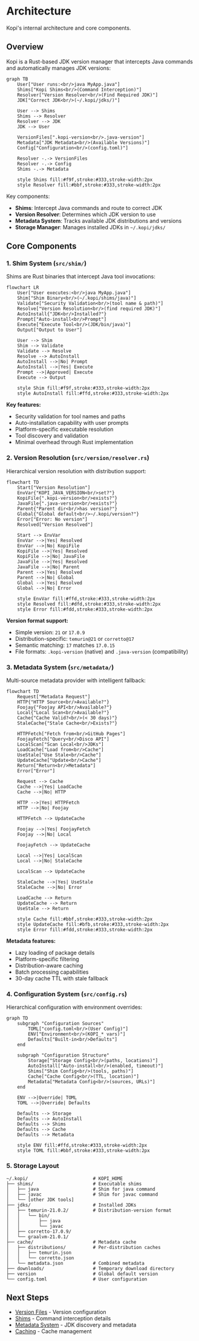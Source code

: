 # Architecture

Kopi's internal architecture and core components.

## Overview

Kopi is a Rust-based JDK version manager that intercepts Java commands and automatically manages JDK versions:

```mermaid
graph TB
    User["User runs:<br/>java MyApp.java"]
    Shims["Kopi Shims<br/>(Command Interception)"]
    Resolver["Version Resolver<br/>(Find Required JDK)"]
    JDK["Correct JDK<br/>(~/.kopi/jdks/)"]

    User --> Shims
    Shims --> Resolver
    Resolver --> JDK
    JDK --> User

    VersionFiles[".kopi-version<br/>.java-version"]
    Metadata["JDK Metadata<br/>(Available Versions)"]
    Config["Configuration<br/>(config.toml)"]

    Resolver -.-> VersionFiles
    Resolver -.-> Config
    Shims -.-> Metadata

    style Shims fill:#f9f,stroke:#333,stroke-width:2px
    style Resolver fill:#bbf,stroke:#333,stroke-width:2px
```

Key components:

- **Shims**: Intercept Java commands and route to correct JDK
- **Version Resolver**: Determines which JDK version to use
- **Metadata System**: Tracks available JDK distributions and versions
- **Storage Manager**: Manages installed JDKs in `~/.kopi/jdks/`

## Core Components

### 1. Shim System (`src/shim/`)

Shims are Rust binaries that intercept Java tool invocations:

```mermaid
flowchart LR
    User["User executes:<br/>java MyApp.java"]
    Shim["Shim Binary<br/>(~/.kopi/shims/java)"]
    Validate["Security Validation<br/>(tool name & path)"]
    Resolve["Version Resolution<br/>(find required JDK)"]
    AutoInstall{"JDK<br/>Installed?"}
    Prompt["Auto-install<br/>Prompt"]
    Execute["Execute Tool<br/>(JDK/bin/java)"]
    Output["Output to User"]

    User --> Shim
    Shim --> Validate
    Validate --> Resolve
    Resolve --> AutoInstall
    AutoInstall -->|No| Prompt
    AutoInstall -->|Yes| Execute
    Prompt -->|Approved| Execute
    Execute --> Output

    style Shim fill:#f9f,stroke:#333,stroke-width:2px
    style AutoInstall fill:#ffd,stroke:#333,stroke-width:2px
```

**Key features:**

- Security validation for tool names and paths
- Auto-installation capability with user prompts
- Platform-specific executable resolution
- Tool discovery and validation
- Minimal overhead through Rust implementation

### 2. Version Resolution (`src/version/resolver.rs`)

Hierarchical version resolution with distribution support:

```mermaid
flowchart TD
    Start["Version Resolution"]
    EnvVar{"KOPI_JAVA_VERSION<br/>set?"}
    KopiFile{".kopi-version<br/>exists?"}
    JavaFile{".java-version<br/>exists?"}
    Parent{"Parent dir<br/>has version?"}
    Global{"Global default<br/>~/.kopi/version?"}
    Error["Error: No version"]
    Resolved["Version Resolved"]

    Start --> EnvVar
    EnvVar -->|Yes| Resolved
    EnvVar -->|No| KopiFile
    KopiFile -->|Yes| Resolved
    KopiFile -->|No| JavaFile
    JavaFile -->|Yes| Resolved
    JavaFile -->|No| Parent
    Parent -->|Yes| Resolved
    Parent -->|No| Global
    Global -->|Yes| Resolved
    Global -->|No| Error

    style EnvVar fill:#ffd,stroke:#333,stroke-width:2px
    style Resolved fill:#dfd,stroke:#333,stroke-width:2px
    style Error fill:#fdd,stroke:#333,stroke-width:2px
```

**Version format support:**

- Simple version: `21` or `17.0.9`
- Distribution-specific: `temurin@21` or `corretto@17`
- Semantic matching: `17` matches `17.0.15`
- File formats: `.kopi-version` (native) and `.java-version` (compatibility)

### 3. Metadata System (`src/metadata/`)

Multi-source metadata provider with intelligent fallback:

```mermaid
flowchart TD
    Request["Metadata Request"]
    HTTP{"HTTP Source<br/>Available?"}
    Foojay{"Foojay API<br/>Available?"}
    Local{"Local Scan<br/>Available?"}
    Cache{"Cache Valid?<br/>(< 30 days)"}
    StaleCache{"Stale Cache<br/>Exists?"}

    HTTPFetch["Fetch from<br/>GitHub Pages"]
    FoojayFetch["Query<br/>Disco API"]
    LocalScan["Scan Local<br/>JDKs"]
    LoadCache["Load from<br/>Cache"]
    UseStale["Use Stale<br/>Cache"]
    UpdateCache["Update<br/>Cache"]
    Return["Return<br/>Metadata"]
    Error["Error"]

    Request --> Cache
    Cache -->|Yes| LoadCache
    Cache -->|No| HTTP

    HTTP -->|Yes| HTTPFetch
    HTTP -->|No| Foojay

    HTTPFetch --> UpdateCache

    Foojay -->|Yes| FoojayFetch
    Foojay -->|No| Local

    FoojayFetch --> UpdateCache

    Local -->|Yes| LocalScan
    Local -->|No| StaleCache

    LocalScan --> UpdateCache

    StaleCache -->|Yes| UseStale
    StaleCache -->|No| Error

    LoadCache --> Return
    UpdateCache --> Return
    UseStale --> Return

    style Cache fill:#bbf,stroke:#333,stroke-width:2px
    style UpdateCache fill:#bfb,stroke:#333,stroke-width:2px
    style Error fill:#fdd,stroke:#333,stroke-width:2px
```

**Metadata features:**

- Lazy loading of package details
- Platform-specific filtering
- Distribution-aware caching
- Batch processing capabilities
- 30-day cache TTL with stale fallback

### 4. Configuration System (`src/config.rs`)

Hierarchical configuration with environment overrides:

```mermaid
graph TD
    subgraph "Configuration Sources"
        TOML["config.toml<br/>(User Config)"]
        ENV["Environment<br/>(KOPI_* vars)"]
        Defaults["Built-in<br/>Defaults"]
    end

    subgraph "Configuration Structure"
        Storage["Storage Config<br/>(paths, locations)"]
        AutoInstall["Auto-install<br/>(enabled, timeout)"]
        Shims["Shim Config<br/>(tools, paths)"]
        Cache["Cache Config<br/>(TTL, location)"]
        Metadata["Metadata Config<br/>(sources, URLs)"]
    end

    ENV -->|Override| TOML
    TOML -->|Override| Defaults

    Defaults --> Storage
    Defaults --> AutoInstall
    Defaults --> Shims
    Defaults --> Cache
    Defaults --> Metadata

    style ENV fill:#ffd,stroke:#333,stroke-width:2px
    style TOML fill:#bbf,stroke:#333,stroke-width:2px
```

### 5. Storage Layout

```
~/.kopi/                        # KOPI_HOME
├── shims/                      # Executable shims
│   ├── java                    # Shim for java command
│   ├── javac                   # Shim for javac command
│   └── [other JDK tools]
├── jdks/                       # Installed JDKs
│   ├── temurin-21.0.2/         # Distribution-version format
│   │   └── bin/
│   │       ├── java
│   │       └── javac
│   ├── corretto-17.0.9/
│   └── graalvm-21.0.1/
├── cache/                      # Metadata cache
│   ├── distributions/          # Per-distribution caches
│   │   ├── temurin.json
│   │   └── corretto.json
│   └── metadata.json           # Combined metadata
├── downloads/                  # Temporary download directory
├── version                     # Global default version
└── config.toml                 # User configuration
```

## Next Steps

- [Version Files](version-files.md) - Version configuration
- [Shims](shims.md) - Command interception details
- [Metadata System](metadata.md) - JDK discovery and metadata
- [Caching](caching.md) - Cache management
